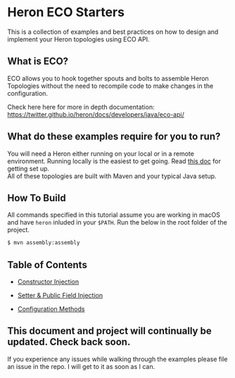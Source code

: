
# Heron ECO Starters

This is a collection of examples and best practices on how to 
design and implement your Heron topologies using ECO API.

## What is ECO?  

ECO allows you to hook together spouts and bolts to assemble Heron Topologies without the need 
to recompile code to make changes in the configuration.

Check here here for more in depth documentation: https://twitter.github.io/heron/docs/developers/java/eco-api/

## What do these examples require for you to run?

You will need a Heron either running on your local or in a remote environment. Running locally is the easiest to get
going.  Read [this doc](https://twitter.github.io/heron/docs/getting-started/) for getting set up.  
All of these topologies are built with Maven and your typical Java setup.

## How To Build
All commands specified in this tutorial assume you
are working in macOS and have `heron` inluded in your `$PATH`.  Run the below in the root folder of the project.

```bash
$ mvn assembly:assembly
```

## Table of Contents

* [Constructor Injection](docs/constructor-injection.md)

* [Setter & Public Field Injection](docs/setter-public-field-injection.md)

* [Configuration Methods](docs/configuration-methods.md)


## This document and project will continually be updated. Check back soon. 

If you experience any issues while walking through the examples please file an issue in the repo.  I will get to it
as soon as I can.  